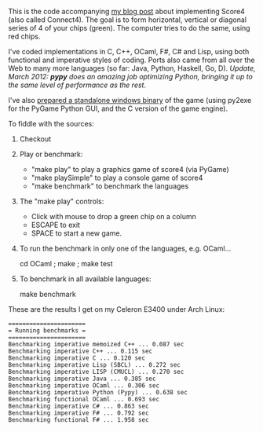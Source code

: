 This is the code accompanying [my blog post](http://users.softlab.ntua.gr/~ttsiod/score4.html) about implementing Score4 (also called Connect4). The goal is to form horizontal, vertical or diagonal series of 4 of your chips (green). The computer tries to do the same, using red chips.

I've coded implementations in C, C++, OCaml, F#, C# and Lisp, using both functional and imperative styles of coding.  Ports also came from all over the Web to many more languages (so far: Java, Python, Haskell, Go, D). *Update, March 2012: **pypy** does an amazing job optimizing Python, bringing it up to the same level of performance as the rest*.

I've also [prepared a standalone windows binary](https://github.com/downloads/ttsiodras/Score4/Score4-win32.binary.zip) of the game (using py2exe for the PyGame Python GUI, and the C version of the game engine).

To fiddle with the sources:

1. Checkout

2. Play or benchmark:

    - "make play" to play a graphics game of score4 (via PyGame)
    - "make playSimple" to play a console game of score4
    - "make benchmark" to benchmark the languages

3. The "make play" controls:

   - Click with mouse to drop a green chip on a column
   - ESCAPE to exit 
   - SPACE to start a new game.

4. To run the benchmark in only one of the languages, e.g. OCaml...

    cd OCaml ; make ; make test

5. To benchmark in all available languages:

    make benchmark

These are the results I get on my Celeron E3400 under Arch Linux:

    ======================
    = Running benchmarks =
    ======================
    Benchmarking imperative memoized C++ ... 0.087 sec
    Benchmarking imperative C++ ... 0.115 sec
    Benchmarking imperative C ... 0.120 sec
    Benchmarking imperative Lisp (SBCL) ... 0.272 sec
    Benchmarking imperative LISP (CMUCL) ... 0.270 sec
    Benchmarking imperative Java ... 0.385 sec
    Benchmarking imperative OCaml ... 0.306 sec
    Benchmarking imperative Python (Pypy) ... 0.638 sec
    Benchmarking functional OCaml ... 0.693 sec
    Benchmarking imperative C# ... 0.863 sec
    Benchmarking imperative F# ... 0.792 sec
    Benchmarking functional F# ... 1.958 sec
